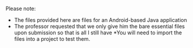 Please note:
* The files provided here are files for an Android-based Java application
* The professor requested that we only give him the bare essential files upon submission so that is all I still have
*You will need to import the files into a project to test them.